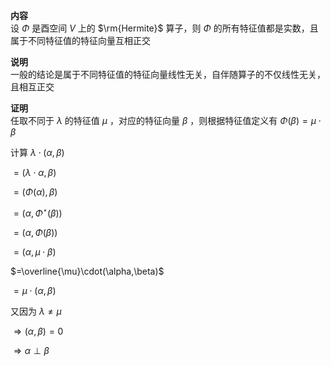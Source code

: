 **内容**  
设 $\Phi$ 是酉空间 $V$ 上的 $\rm{Hermite}$ 算子，则 $\Phi$ 的所有特征值都是实数，且属于不同特征值的特征向量互相正交  
  
**说明**  
一般的结论是属于不同特征值的特征向量线性无关，自伴随算子的不仅线性无关，且相互正交  
  
**证明**  
任取不同于 $\lambda$ 的特征值 $\mu$ ，对应的特征向量 $\beta$ ，则根据特征值定义有 $\Phi(\beta)=\mu\cdot\beta$  
  
计算 $\lambda\cdot(\alpha,\beta)$  
  
$=(\lambda\cdot\alpha,\beta)$  
  
$=(\Phi(\alpha),\beta)$  
  
$=(\alpha,\Phi^\star(\beta))$  
  
$=(\alpha,\Phi(\beta))$  
  
$=(\alpha,\mu\cdot\beta)$  
  
$=\overline{\mu}\cdot(\alpha,\beta)$  
  
$=\mu\cdot(\alpha,\beta)$  
  
又因为 $\lambda\neq\mu$  
  
$\Rightarrow(\alpha,\beta)=0$  
  
$\Rightarrow\alpha\perp\beta$  
